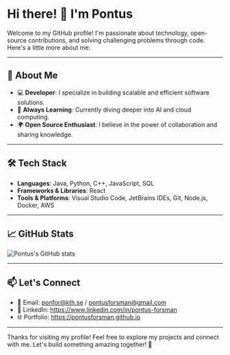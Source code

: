 # Hi there! 👋 I'm Pontus

Welcome to my GitHub profile! I'm passionate about technology, open-source contributions, and solving challenging problems through code. Here's a little more about me:

---

## 🚀 About Me

- 💻 **Developer**: I specialize in building scalable and efficient software solutions.
- 🌱 **Always Learning**: Currently diving deeper into AI and cloud computing. 
- 🌍 **Open Source Enthusiast**: I believe in the power of collaboration and sharing knowledge.

---

## 🛠️ Tech Stack

- **Languages**: Java, Python, C++, JavaScript, SQL
- **Frameworks & Libraries**: React
- **Tools & Platforms**: Visual Studio Code, JetBrains IDEs, Git, Node.js, Docker, AWS

---

## 📈 GitHub Stats

![Pontus's GitHub stats](https://github-readme-stats.vercel.app/api?username=pontusforsman&show_icons=true&theme=radical)

---

## 📫 Let's Connect

- 📧 Email: ponfor@kth.se / pontusforsman@gmail.com
- 💼 LinkedIn: https://www.linkedin.com/in/pontus-forsman
- 🌐 Portfolio: https://pontusforsman.github.io

---

Thanks for visiting my profile! Feel free to explore my projects and connect with me. Let's build something amazing together! 🚀
